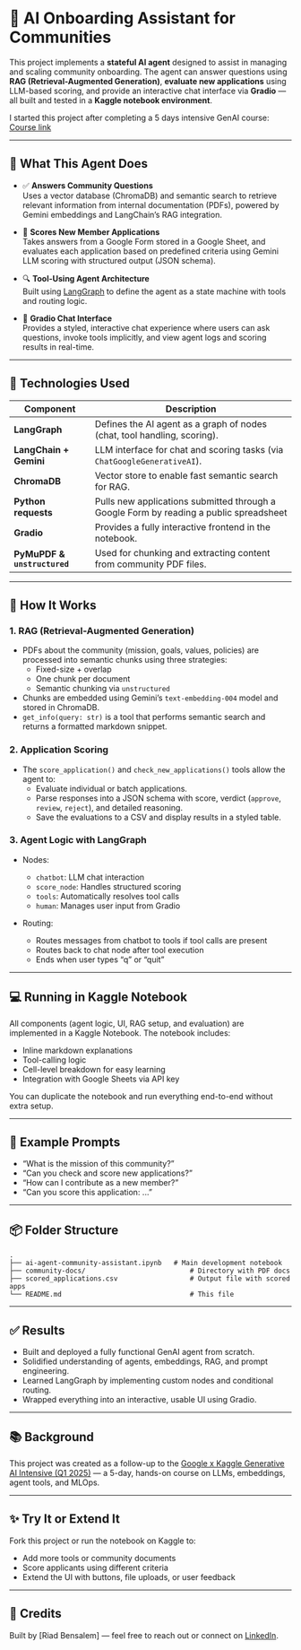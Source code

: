 # 🤖 AI Onboarding Assistant for Communities

This project implements a **stateful AI agent** designed to assist in managing and scaling community onboarding. The agent can answer questions using **RAG (Retrieval-Augmented Generation)**, **evaluate new applications** using LLM-based scoring, and provide an interactive chat interface via **Gradio** — all built and tested in a **Kaggle notebook environment**.

I started this project after completing a 5 days intensive GenAI course: [Course link](https://blog.google/technology/developers/google-kaggle-genai-intensive/)

---

## 🧠 What This Agent Does

- ✅ **Answers Community Questions**  
  Uses a vector database (ChromaDB) and semantic search to retrieve relevant information from internal documentation (PDFs), powered by Gemini embeddings and LangChain’s RAG integration.

- 📝 **Scores New Member Applications**  
  Takes answers from a Google Form stored in a Google Sheet, and evaluates each application based on predefined criteria using Gemini LLM scoring with structured output (JSON schema).

- 🔍 **Tool-Using Agent Architecture**  
  Built using [LangGraph](https://docs.langgraph.dev/) to define the agent as a state machine with tools and routing logic.

- 💬 **Gradio Chat Interface**  
  Provides a styled, interactive chat experience where users can ask questions, invoke tools implicitly, and view agent logs and scoring results in real-time.

---

## 🧱 Technologies Used

| Component | Description |
|----------|-------------|
| **LangGraph** | Defines the AI agent as a graph of nodes (chat, tool handling, scoring). |
| **LangChain + Gemini** | LLM interface for chat and scoring tasks (via `ChatGoogleGenerativeAI`). |
| **ChromaDB** | Vector store to enable fast semantic search for RAG. |
| **Python requests** | Pulls new applications submitted through a Google Form by reading a public spreadsheet |
| **Gradio** | Provides a fully interactive frontend in the notebook. |
| **PyMuPDF & `unstructured`** | Used for chunking and extracting content from community PDF files. |

---

## 🔄 How It Works

### 1. RAG (Retrieval-Augmented Generation)

- PDFs about the community (mission, goals, values, policies) are processed into semantic chunks using three strategies:
  - Fixed-size + overlap
  - One chunk per document
  - Semantic chunking via `unstructured`
- Chunks are embedded using Gemini’s `text-embedding-004` model and stored in ChromaDB.
- `get_info(query: str)` is a tool that performs semantic search and returns a formatted markdown snippet.

### 2. Application Scoring

- The `score_application()` and `check_new_applications()` tools allow the agent to:
  - Evaluate individual or batch applications.
  - Parse responses into a JSON schema with score, verdict (`approve`, `review`, `reject`), and detailed reasoning.
  - Save the evaluations to a CSV and display results in a styled table.

### 3. Agent Logic with LangGraph

- Nodes:
  - `chatbot`: LLM chat interaction
  - `score_node`: Handles structured scoring
  - `tools`: Automatically resolves tool calls
  - `human`: Manages user input from Gradio

- Routing:
  - Routes messages from chatbot to tools if tool calls are present
  - Routes back to chat node after tool execution
  - Ends when user types “q” or “quit”

---

## 💻 Running in Kaggle Notebook

All components (agent logic, UI, RAG setup, and evaluation) are implemented in a Kaggle Notebook. The notebook includes:

- Inline markdown explanations
- Tool-calling logic
- Cell-level breakdown for easy learning
- Integration with Google Sheets via API key

You can duplicate the notebook and run everything end-to-end without extra setup.

---

## 🧪 Example Prompts

- “What is the mission of this community?”
- “Can you check and score new applications?”
- “How can I contribute as a new member?”
- “Can you score this application: ...”

---

## 📦 Folder Structure

```
.
├── ai-agent-community-assistant.ipynb   # Main development notebook
├── community-docs/                          # Directory with PDF docs
├── scored_applications.csv                  # Output file with scored apps
└── README.md                                # This file
```

---

## ✅ Results

- Built and deployed a fully functional GenAI agent from scratch.
- Solidified understanding of agents, embeddings, RAG, and prompt engineering.
- Learned LangGraph by implementing custom nodes and conditional routing.
- Wrapped everything into an interactive, usable UI using Gradio.

---

## 📚 Background

This project was created as a follow-up to the [Google x Kaggle Generative AI Intensive (Q1 2025)](https://rsvp.withgoogle.com/events/google-generative-ai-intensive_2025q1/home) — a 5-day, hands-on course on LLMs, embeddings, agent tools, and MLOps.

---

## ✨ Try It or Extend It

Fork this project or run the notebook on Kaggle to:
- Add more tools or community documents
- Score applicants using different criteria
- Extend the UI with buttons, file uploads, or user feedback

---

## 🙌 Credits

Built by [Riad Bensalem] — feel free to reach out or connect on [LinkedIn](https://www.linkedin.com/in/riad-bensalem-429799127/).
